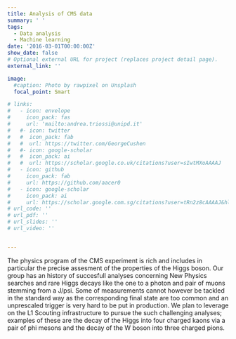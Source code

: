 ```yaml
--- 
title: Analysis of CMS data
summary: ' ' 
tags:
  - Data analysis
  - Machine learning
date: '2016-03-01T00:00:00Z'
show_date: false
# Optional external URL for project (replaces project detail page).
external_link: ''

image:
  #caption: Photo by rawpixel on Unsplash
  focal_point: Smart

# links:
#   - icon: envelope
#     icon_pack: fas
#     url: 'mailto:andrea.triossi@unipd.it'
#   #- icon: twitter
#   #  icon_pack: fab
#   #  url: https://twitter.com/GeorgeCushen
#   #- icon: google-scholar
#   #  icon_pack: ai
#   #  url: https://scholar.google.co.uk/citations?user=sIwtMXoAAAAJ
#   - icon: github
#     icon_pack: fab
#     url: https://github.com/aacer0
#   - icon: google-scholar
#     icon_pack: ai
#     url: https://scholar.google.com.sg/citations?user=tRn2z8cAAAAJ&hl=en
# url_code: ''
# url_pdf: ''
# url_slides: ''
# url_video: ''


---
```


The physics program of the CMS experiment is rich and includes in
particular the precise assesment of the properties of the Higgs
boson. Our group has an history of succesfull analyses concerning New
Physics searches and rare Higgs decays like the one to a photon and
pair of muons stemming from a J/psi. 
Some of measurements cannot however be tackled in the standard
way as the corresponding final state are too common and an unprescaled trigger
is very hard to be put in production. We plan to leverage on the L1
Scouting infrastructure to pursue the such challenging analyses;
examples of these are the decay of the Higgs into four charged kaons
via a pair of phi mesons and the decay of the W boson into three
charged pions.
